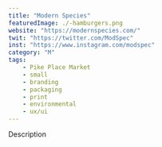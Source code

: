 ```yaml
---
title: "Modern Species"
featuredImage: ./-hamburgers.png
website: "https://modernspecies.com/"
twit: "https://twitter.com/ModSpec"
inst: "https://www.instagram.com/modspec"
category: "M"
tags:
    - Pike Place Market
    - small
    - branding
    - packaging
    - print
    - environmental
    - ux/ui
---
```


Description
